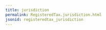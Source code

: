 ```yaml
---
title: jurisdiction
permalink: RegisteredTax.jurisdiction.html
jsonid: registeredtax_jurisdiction
---
```

